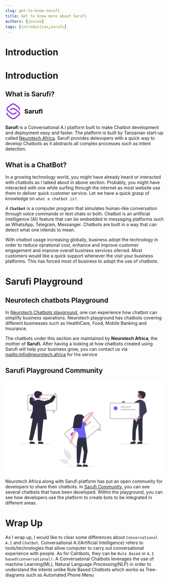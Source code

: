 ```yaml
---
slug: get-to-know-sarufi
title: Get to know more about Sarufi
authors: [jovine]
tags: [introduction,Sarufi]
---
```


# Introduction
# Introduction
## What is Sarufi?

![Sarufi logo](./Sarufi.png)

**Sarufi** is a Conversational A.I platform built to make Chatbot development and deployment easy and faster. The platform is built by Tanzanian start-up called [Neurotech Africa](https://blog.neurotech.africa/). Sarufi provides delevopers with a quick way to develop Chatbots as it abstracts all complex processes such as intent detection. 

## What is a ChatBot?
In a growing technology world, you might have already heard or interacted with chatbots as I talked about in above section. Probably, you might have interacted with one while surfing through the internet as most website use them to deliver quick customer service. Let we have a quick grasp of knowledge on `what a chatbot is?`. 

A **`Chatbot`** is a computer program that simulates human-like conversation through voice commands or text chats or both. Chatbot is an artificial intelligence (AI) feature that can be embedded in messaging platforms such as WhatsApp, Telegram, Messanger. Chatbots are built in a way that can detect what one intends to mean. 

With chatbot usage increasing globally, business adopt the technology in order to reduce oprational cost, enhance and improve customer engagement and improve overall business services oferred.
Most customers would like a quick support whenever the visit your business platforms. This has forced most of business to adopt the use of chatbots.

# Sarufi Playground
## Neurotech chatbots Playground
In [Neurotech Chatbots playground](https://playground.sarufi.io/), one can experience how chatbot can simplify business operations. Neurotech playground has chatbots covering different businesses such as HealthCare, Food, Mobile Banking and Insurance. 

The chatbots under this section are maintained by **Neurotech Africa**, the mother of **Sarufi.**
After having a looking at how chatbots created using Sarufi will help your business grow, you can contact us via <mailto:info@neurotech.africa> for the service

## Sarufi Playground Community
![Sarufi Playground Community](./community.png)
Neurotech Africa along with Sarufi platform has put an open community for developers to share their chatbots. In [Sarufi Community](https://playground.sarufi.io/community), you can see several chatbots that have been developed. Within the playground, you can see how developers use the platform to create bots to be integrated in different areas.

# Wrap Up

As I wrap up, I would like to clear some differences about `Conversational A.I` and `Chatbot`.
Conversational A.I(Artificial Intelligence) refers to tools/technologies that allow computer to carry out conversational experience with people. As for Cahtbots, they can be `Rule Based` or `A.I based(conversational)`. A Conversatonal Chatbots leverages the use of machine Learning(ML), Natural Language Processing(NLP) in order to understand the intents unlike Rule Based Chatbots which works as Tree-diagrams such as Automated Phone Menu
